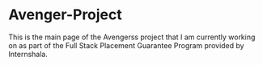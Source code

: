 # Avenger-Project
This is the main page of the Avengerss project that I am currently working on as part of the Full Stack Placement Guarantee Program provided by Internshala.
